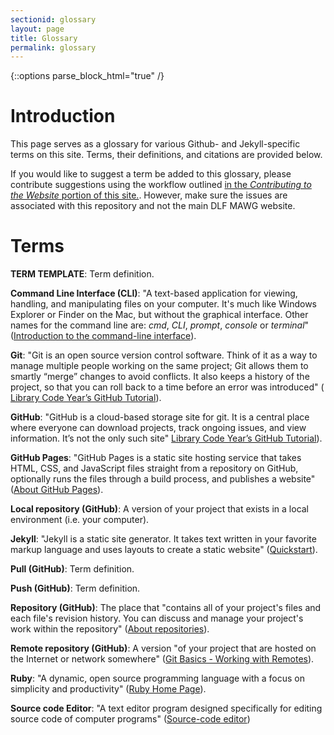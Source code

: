 ```yaml
---
sectionid: glossary
layout: page
title: Glossary
permalink: glossary
---
```


{::options parse_block_html="true" /}

# Introduction

This page serves as a glossary for various Github- and Jekyll-specific terms on this site. Terms, their definitions, and citations are provided below.

If you would like to suggest a term be added to this glossary, please contribute suggestions using the workflow outlined [in the *Contributing to the Website* portion of this site.](contributing-to-site). However, make sure the issues are associated with this repository and not the main DLF MAWG website.

# Terms

**TERM TEMPLATE**: Term definition.

**Command Line Interface (CLI)**: "A text-based application for viewing, handling, and manipulating files on your computer. It's much like Windows Explorer or Finder on the Mac, but without the graphical interface. Other names for the command line are: *cmd*, *CLI*, *prompt*, *console* or *terminal*" ([Introduction to the command-line interface](https://tutorial.djangogirls.org/en/intro_to_command_line/)).

**Git**: "Git is an open source version control software. Think of it as a way to manage multiple people working on the same project; Git allows them to smartly “merge” changes to avoid conflicts. It also keeps a history of the project, so that you can roll back to a time before an error was introduced" ([ Library Code Year’s GitHub Tutorial](https://github.com/LibraryCodeYearIG/Codeyear-IG-Github-Project/blob/master/Getting%20Started/readme.mdown#what-is-git-what-is-github)).

**GitHub**: "GitHub is a cloud-based storage site for git. It is a central place where everyone can download projects, track ongoing issues, and view information. It’s not the only such site" [ Library Code Year’s GitHub Tutorial](https://github.com/LibraryCodeYearIG/Codeyear-IG-Github-Project/blob/master/Getting%20Started/readme.mdown#what-is-git-what-is-github)).

**GitHub Pages**: "GitHub Pages is a static site hosting service that takes HTML, CSS, and JavaScript files straight from a repository on GitHub, optionally runs the files through a build process, and publishes a website" ([About GitHub Pages](https://docs.github.com/en/pages/getting-started-with-github-pages/about-github-pages)).

**Local repository (GitHub)**: A version of your project that exists in a local environment (i.e. your computer).

**Jekyll**: "Jekyll is a static site generator. It takes text written in your favorite markup language and uses layouts to create a static website" ([Quickstart](https://jekyllrb.com/docs/)).

**Pull (GitHub)**: Term definition.

**Push (GitHub)**: Term definition.

**Repository (GitHub)**: The place that "contains all of your project's files and each file's revision history. You can discuss and manage your project's work within the repository" ([About repositories](https://docs.github.com/en/github/creating-cloning-and-archiving-repositories/creating-a-repository-on-github/about-repositories)).

**Remote repository (GitHub)**: A version "of your project that are hosted on the Internet or network somewhere" ([Git Basics - Working with Remotes](https://git-scm.com/book/en/v2/Git-Basics-Working-with-Remotes#:~:text=Remote%20repositories%20are%20versions%20of,or%20read%2Fwrite%20for%20you.)).

**Ruby**: "A dynamic, open source programming language with a focus on simplicity and productivity" ([Ruby Home Page](https://www.ruby-lang.org/en/)).

**Source code Editor**: "A text editor program designed specifically for editing source code of computer programs" ([Source-code editor](https://en.wikipedia.org/wiki/Source-code_editor))
